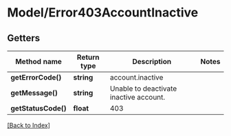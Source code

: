 # Model/Error403AccountInactive

## Getters

Method name | Return type | Description | Notes
------------ | ------------- | ------------- | -------------
**getErrorCode()** | **string** | account.inactive |
**getMessage()** | **string** | Unable to deactivate inactive account. |
**getStatusCode()** | **float** | 403 |

[[Back to Index]](../index.md)
